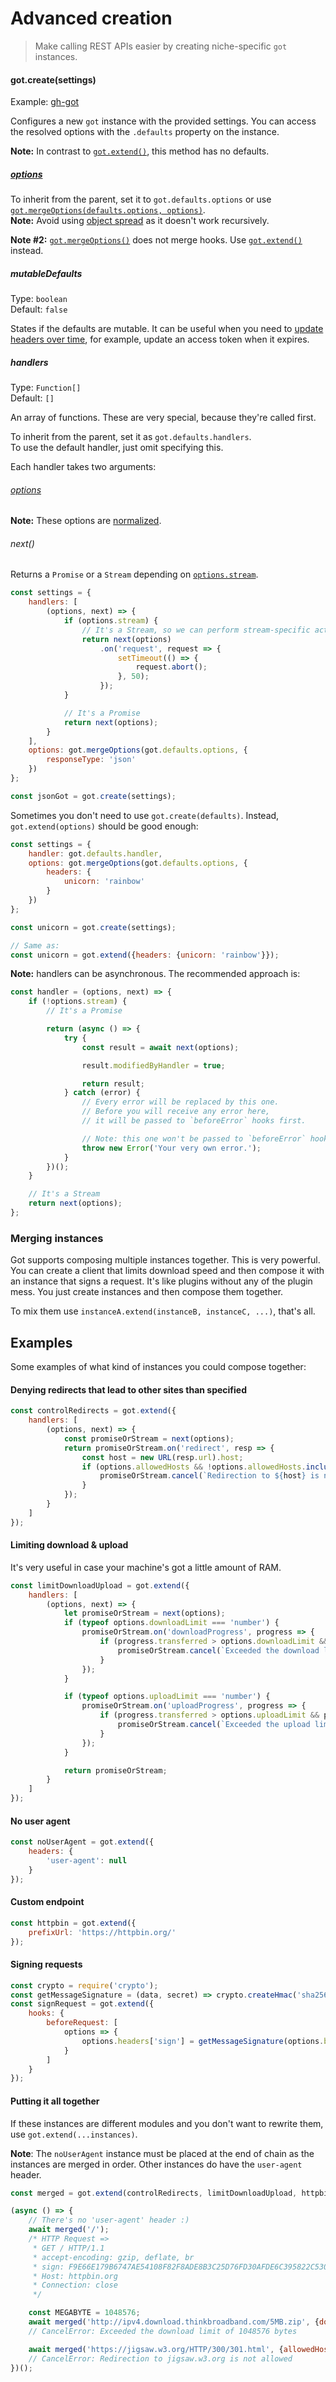 # Advanced creation

> Make calling REST APIs easier by creating niche-specific `got` instances.

#### got.create(settings)

Example: [gh-got](https://github.com/sindresorhus/gh-got/blob/master/index.js)

Configures a new `got` instance with the provided settings. You can access the resolved options with the `.defaults` property on the instance.

**Note:** In contrast to [`got.extend()`](../readme.md#gotextendinstances), this method has no defaults.

##### [options](readme.md#options)

To inherit from the parent, set it to `got.defaults.options` or use [`got.mergeOptions(defaults.options, options)`](../readme.md#gotmergeoptionsparentoptions-newoptions).<br>
**Note:** Avoid using [object spread](https://developer.mozilla.org/en-US/docs/Web/JavaScript/Reference/Operators/Spread_syntax#Spread_in_object_literals) as it doesn't work recursively.

**Note #2:** [`got.mergeOptions()`](../readme.md#gotmergeoptionsparentoptions-newoptions) does not merge hooks. Use [`got.extend()`](../readme.md#gotextendinstances) instead.

##### mutableDefaults

Type: `boolean`<br>
Default: `false`

States if the defaults are mutable. It can be useful when you need to [update headers over time](readme.md#hooksafterresponse), for example, update an access token when it expires.

##### handlers

Type: `Function[]`<br>
Default: `[]`

An array of functions. These are very special, because they're called first.

To inherit from the parent, set it as `got.defaults.handlers`.<br>
To use the default handler, just omit specifying this.

Each handler takes two arguments:

###### [options](readme.md#options)

**Note:** These options are [normalized](source/normalize-arguments.js).

###### next()

Returns a `Promise` or a `Stream` depending on [`options.stream`](readme.md#stream).

```js
const settings = {
	handlers: [
		(options, next) => {
			if (options.stream) {
				// It's a Stream, so we can perform stream-specific actions on it
				return next(options)
					.on('request', request => {
						setTimeout(() => {
							request.abort();
						}, 50);
					});
			}

			// It's a Promise
			return next(options);
		}
	],
	options: got.mergeOptions(got.defaults.options, {
		responseType: 'json'
	})
};

const jsonGot = got.create(settings);
```

Sometimes you don't need to use `got.create(defaults)`. Instead, `got.extend(options)` should be good enough:

```js
const settings = {
	handler: got.defaults.handler,
	options: got.mergeOptions(got.defaults.options, {
		headers: {
			unicorn: 'rainbow'
		}
	})
};

const unicorn = got.create(settings);

// Same as:
const unicorn = got.extend({headers: {unicorn: 'rainbow'}});
```

**Note:** handlers can be asynchronous. The recommended approach is:

```js
const handler = (options, next) => {
	if (!options.stream) {
		// It's a Promise

		return (async () => {
			try {
				const result = await next(options);

				result.modifiedByHandler = true;

				return result;
			} catch (error) {
				// Every error will be replaced by this one.
				// Before you will receive any error here,
				// it will be passed to `beforeError` hooks first.

				// Note: this one won't be passed to `beforeError` hook. It's final.
				throw new Error('Your very own error.');
			}
		})();
	}

	// It's a Stream
	return next(options);
};
```

### Merging instances

Got supports composing multiple instances together. This is very powerful. You can create a client that limits download speed and then compose it with an instance that signs a request. It's like plugins without any of the plugin mess. You just create instances and then compose them together.

To mix them use `instanceA.extend(instanceB, instanceC, ...)`, that's all.

## Examples

Some examples of what kind of instances you could compose together:

#### Denying redirects that lead to other sites than specified

```js
const controlRedirects = got.extend({
	handlers: [
		(options, next) => {
			const promiseOrStream = next(options);
			return promiseOrStream.on('redirect', resp => {
				const host = new URL(resp.url).host;
				if (options.allowedHosts && !options.allowedHosts.includes(host)) {
					promiseOrStream.cancel(`Redirection to ${host} is not allowed`);
				}
			});
		}
	]
});
```

#### Limiting download & upload

It's very useful in case your machine's got a little amount of RAM.

```js
const limitDownloadUpload = got.extend({
    handlers: [
		(options, next) => {
			let promiseOrStream = next(options);
			if (typeof options.downloadLimit === 'number') {
				promiseOrStream.on('downloadProgress', progress => {
					if (progress.transferred > options.downloadLimit && progress.percent !== 1) {
						promiseOrStream.cancel(`Exceeded the download limit of ${options.downloadLimit} bytes`);
					}
				});
			}

			if (typeof options.uploadLimit === 'number') {
				promiseOrStream.on('uploadProgress', progress => {
					if (progress.transferred > options.uploadLimit && progress.percent !== 1) {
						promiseOrStream.cancel(`Exceeded the upload limit of ${options.uploadLimit} bytes`);
					}
				});
			}

			return promiseOrStream;
		}
	]
});
```

#### No user agent

```js
const noUserAgent = got.extend({
	headers: {
		'user-agent': null
	}
});
```

#### Custom endpoint

```js
const httpbin = got.extend({
	prefixUrl: 'https://httpbin.org/'
});
```

#### Signing requests

```js
const crypto = require('crypto');
const getMessageSignature = (data, secret) => crypto.createHmac('sha256', secret).update(data).digest('hex').toUpperCase();
const signRequest = got.extend({
	hooks: {
		beforeRequest: [
			options => {
				options.headers['sign'] = getMessageSignature(options.body || '', process.env.SECRET);
			}
		]
	}
});
```

#### Putting it all together

If these instances are different modules and you don't want to rewrite them, use `got.extend(...instances)`.

**Note**: The `noUserAgent` instance must be placed at the end of chain as the instances are merged in order. Other instances do have the `user-agent` header.

```js
const merged = got.extend(controlRedirects, limitDownloadUpload, httpbin, signRequest, noUserAgent);

(async () => {
	// There's no 'user-agent' header :)
	await merged('/');
	/* HTTP Request =>
	 * GET / HTTP/1.1
	 * accept-encoding: gzip, deflate, br
	 * sign: F9E66E179B6747AE54108F82F8ADE8B3C25D76FD30AFDE6C395822C530196169
	 * Host: httpbin.org
	 * Connection: close
	 */

	const MEGABYTE = 1048576;
	await merged('http://ipv4.download.thinkbroadband.com/5MB.zip', {downloadLimit: MEGABYTE, prefixUrl: ''});
	// CancelError: Exceeded the download limit of 1048576 bytes

	await merged('https://jigsaw.w3.org/HTTP/300/301.html', {allowedHosts: ['google.com'], prefixUrl: ''});
	// CancelError: Redirection to jigsaw.w3.org is not allowed
})();
```
